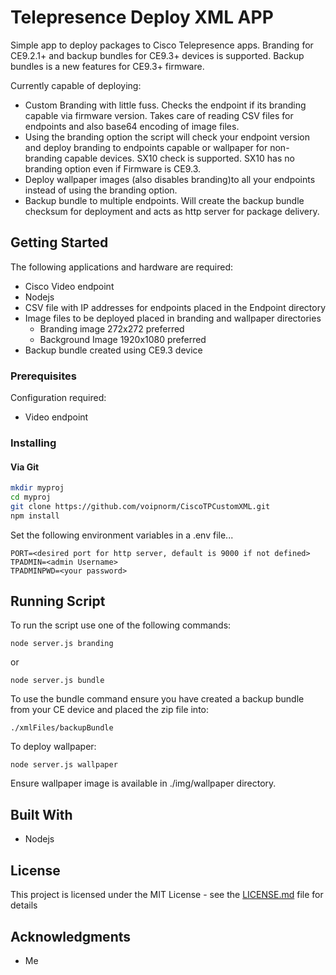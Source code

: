 # Telepresence Deploy XML APP

Simple app to deploy packages to Cisco Telepresence apps. 
Branding for CE9.2.1+ and backup bundles for CE9.3+ devices is supported. Backup bundles is a new features for CE9.3+ firmware.

Currently capable of deploying:
* Custom Branding with little fuss. Checks the endpoint if its branding capable via firmware version. Takes care of reading CSV files for endpoints and also base64 encoding of image files.
* Using the branding option the script will check your endpoint version and deploy branding to endpoints capable or wallpaper for non-branding capable devices. SX10 check is supported. SX10 has no branding option even if Firmware is CE9.3.
* Deploy wallpaper images (also disables branding)to all your endpoints instead of using the branding option.
* Backup bundle to multiple endpoints. Will create the backup bundle checksum for deployment and acts as http server for package delivery.

## Getting Started

The following applications and hardware are required:


* Cisco Video endpoint
* Nodejs
* CSV file with IP addresses for endpoints placed in the Endpoint directory
* Image files to be deployed placed in branding and wallpaper directories
    * Branding image 272x272 preferred
    * Background Image 1920x1080 preferred
* Backup bundle created using CE9.3 device
### Prerequisites

Configuration required:

* Video endpoint 


### Installing

#### Via Git
```bash
mkdir myproj
cd myproj
git clone https://github.com/voipnorm/CiscoTPCustomXML.git
npm install

```

Set the following environment variables in a .env file...

```
PORT=<desired port for http server, default is 9000 if not defined>
TPADMIN=<admin Username>
TPADMINPWD=<your password>

```
## Running Script
To run the script use one of the following commands:
```
node server.js branding
```
or
```
node server.js bundle
```
To use the bundle command ensure you have created a backup bundle from your CE device and placed the zip file into:
```
./xmlFiles/backupBundle
```
To deploy wallpaper:
```
node server.js wallpaper
```
Ensure wallpaper image is available in ./img/wallpaper directory.
## Built With

* Nodejs

## License

This project is licensed under the MIT License - see the [LICENSE.md](LICENSE.md) file for details

## Acknowledgments

* Me

